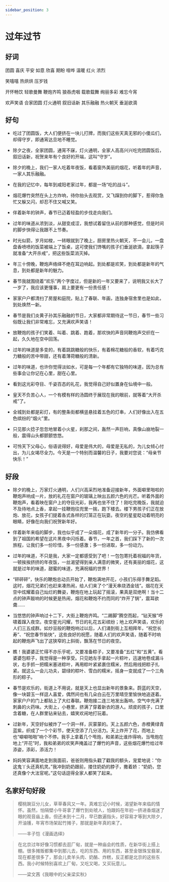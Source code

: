 ```yaml
---
sidebar_position: 3
---
```


# 过年过节

## 好词

团圆 喜庆 平安 如意 欣喜 期盼 喧哗 温暖 红火 浓烈

笑嘻嘻 热烘烘 压岁钱

开怀畅饮 轻歌曼舞 鞭炮齐鸣 狼吞虎咽 载歌载舞 绚丽多彩 难忘今宵

欢声笑语 合家团圆 灯火通明 叙旧话新 其乐融融 热火朝天 垂涎欲滴

## 好句

- 吃过了团圆饭，大人们便挤在一块儿打牌，而我们这些天真无邪的小傻瓜们，却得守岁，即通宵达旦地不睡觉。

- 除夕之夜，全家团圆，通宵不寐，灯火通明，全家人高高兴兴吃完团圆饭后，叙旧话新，祝贺来年有个良好的开端，这叫“守岁”。

- 除夕的晚上，我们一家人吃着年夜饭，看着窗外美丽的烟花，听着年的声音，一家人其乐融融。

- 在我的记忆中，每年到咸阳老家过年，都是一场“吃的战斗”。

- 烟花爆竹突然在头上方炸响，待你抬头去观赏，又飞蹿到你的脚下，惹得你急忙又躲又闪，却忍不住又喊又笑。

- 伴着新年的钟声，春节已迈着轻盈的步伐走向我们。

- 过年的味道从浓到淡，从甜变成涩，我想试着留住从前的那种感觉，但是时间的脚步快得让我跟不上节奏。

- 时光似箭，岁月如梭，一转眼就到了晚上，厨房里热火朝天，不一会儿，一盘盘香喷喷的饭菜被端上了饭桌，这可使我们馋嘴的孩子们垂涎欲滴，拿起筷子就准备“大开杀戒”，把这些饭菜消灭掉。

- 年三十傍晚，鞭炮声络绎不绝在耳边响起。到处都是欢笑，到处都是新年的气息，到处都是新年的魅力。
- 春节我就围绕着“欢乐”两个字度过，但是新的一年又要来了，说明我又长大了一岁了，我应该更懂事，肩上要更有一份责任感！

- 家家户户都清扫了房屋和庭院，贴上了春联、年画，连独身宿舍里也是如此，到处焕然一新。

- 春节是我们炎黄子孙其乐融融的节日，大家都非常期待这一节日，春节一些习俗既让我们非常难忘，又充满欢声笑语！

- 放鞭炮的孩子们笑着、叫着、跳着、跑着，那欢快的声音同鞭炮声交织在一起，久久地在空中回荡。

- 过年的味道是多变的，有着跳跳糖般的快乐，有着棉花糖般的香软，有着巧克力糖般的苦中带甜，还有着薄荷糖般的清新。

- 过年的味道，也许你觉得淡如水，可是每一个年都有它独特的味道，因为总有些事会让你记在心里，甜在心里。

- 看到这光彩夺目、千姿百态的礼花，我觉得自己好似置身在仙境中一般。

- 皇天不负苦心人，一个有模有样的汤圆终于展现在我的眼前，就等着“大开杀戒”了。

- 全城到处都是彩灯，有的整条街都横竖悬挂着五色的灯串，人们好像出入在五色缤纷的“烟火”里。

- 只见那火捻子忽忽地冒着小火星，刹那之间，轰然一声巨响，真像山崩地裂一般，震得山头都颤颤悠悠。

- 可怜天下父母心，俗语说得好，母爱是伟大的，母爱是无私的，为儿女倾心付出，为儿女竭尽全力。今天是一个特别而温馨的日子，我要对您说：“母亲节快乐！”

## 好段

- 除夕的晚上，万家灯火通明，人们兴高采烈地准备迎接新年，外面噼里啪啦的鞭炮声响成一片，放的礼花在窗户的玻璃上映出五颜六色的光芒。听着外面的鞭炮声，看着映在窗户上的夺目光彩，我再也坐不住了！刚吃完晚饭，我就迫不及待地点上香，拿起一挂鞭炮往兜里一揣，跑下楼去。楼下男孩子们正在放炮、放花，女孩子们提着各式各样的灯笼正在玩耍。夜空的星星眨动着明亮的眼睛，好像在向我们祝贺新年好。

- 伴着新年来临的脚步，我也似乎成了一朵烟花，成了新年的一分子。我仿佛看到了祖国的希望在这片黑夜中闪烁着。春节，一年之首，我们踩下了新的一次旅程，让我们多一份珍惜，多一份感激；多一份进取，多一份动力。

- 过年的味道，不只是我，大家一定都感受到了吧！一包包寄托着祝福的年货，一顿挨挨挤挤的年夜饭，一丝渴望得到亲人满意的微笑，还有美丽的烟花，这就是过年的味道，甜蜜的味道，充满祝福的世界！

- “砰砰砰”，快乐的鞭炮总动员开始了，鞭炮满地开花，小孩们乐得手舞足蹈。这时，烟花兄弟们也赶来凑热闹，给人们来了个“漫天串烧洒金钱”。烟花在天空中炫耀着自己灿烂的舞姿，鞭炮在地上玩起了摇滚，果真是双绝啊！当十二点的钟声敲响的时候更是热闹，烟花和鞭炮不约而同的“炸开了锅”，震耳欲聋……

- 当悠悠的钟声响过十二下，大街上鞭炮齐鸣。“二踢脚”腾空而起，“钻天猴”呼啸着蹿入夜空。夜空星光闪耀，节日的礼花五彩缤纷；地上欢声笑语，欢乐的人们三五成群。如炒豆般的鞭炮响过以后，人们涌到街上互相拜年，“祝您长寿”、“祝您春节愉快”，这些良好的祝愿，随着人们的欢声笑语，随着不时响起的鞭炮声飞出了这狭窄的上斜街，飘荡在节日的夜空。

- 瞧！我婆婆正忙得不亦乐乎呢，又要准备粽子，又要准备“五红”和“五黄”。看婆婆包粽子，我觉得是一种享受。只见她左手拿起一片粽叶，迅速地卷成漏斗状，右手抓一把糯米塞进粽叶，再用粽叶紧紧裹住糯米，然后用线把粽子扎紧。就这么一会儿功夫，碧绿的粽叶、雪白的糯米，摇身一变就成了一个三角形的粽子。

- 春节是欢乐的，街道上不用说，就是天上也显出新年的景象来。蔚蓝的天空，像一块碧玉一样逗人喜爱，偶然间也有几朵白云在万里晴空里愉快地追逐着。家家户户的门上都贴上了大红春联。鞭炮接二连三地发出轰响，空气中充满了刺鼻的火药味。大街上，小巷里，挤满了穿着新衣的游人。顽皮的孩子，口里含着糖，在人群里钻来钻去，嬉笑欢闹地打玩着。

- 过新年，天空好似被炸了一个洞一样，灰蒙蒙的。天上五颜六色，赤橙黄绿青蓝紫，织成了一个个彩节，使天空添了几分活力。天上炸开了花，而地上也“噼噼啪啪”响个不停。我手上拿着几个甩炮，和弟弟比谁炸得响，当甩炮在地上“开花”时，我和弟弟的欢笑声掩盖过了爆竹的声音，这些烟花爆竹给过年添姿，添彩，添活力！

- 妈妈笑容满面地走到我面前，爸爸则用指头戳了戳我的额头，宠爱地说：“你这鬼丫头还真机灵。”我冲到奶奶跟前，搂住奶奶的脖子，撒着娇：“奶奶，您还真像个大法官呢。”这句话逗得全家人都笑了起来。

## 名家好句好段

> 樱桃豌豆分儿女，草草春风又一年。真难忘记小时候，渴望新年来临的情怀。虽然，怕隔壁小牛哥拿了爆竹到处唬人，怕跟妈在年初一挤进香烟迷了眼的观音庙上香。但还未到十二月，早已数遍指头，好容易才等到大除夕，开油镬，年宵市场架起竹摊子，那就是新年真的来了。
>
> ——丰子恺《漫画选绎》

> 在北京过年好像习惯都去逛厂甸，就是一种庙会的性质，在新华街上搭上棚。很多摊贩都集中到那儿去，吃的东西、用的东西，甚至金银珠宝翡翠，现在都差很多了，那会儿卖羊头肉、奶酪、炸糕，反正都是北京的这些东西。我小时候特别喜欢上厂甸，又吃又喝，又买玩意儿。
>
> ——梁文茜《我眼中的父亲梁实秋》
